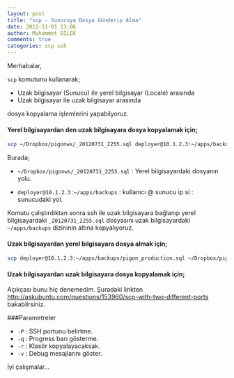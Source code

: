 ```yaml
---
layout: post
title: "scp - Sunucuya Dosya Gönderip Alma"
date: 2012-11-01 13:06
author: Muhammet DİLEK
comments: true
categories: scp ssh
---
```

Merhabalar,

`scp` komutunu kullanarak;

* Uzak bilgisayar (Sunucu) ile yerel bilgisayar (Locale) arasında 
* Uzak bilgisayar ile uzak bilgisayar arasında 

dosya kopyalama işlemlerini yapabilyoruz.
<!-- more -->

#### Yerel bilgisayardan den uzak bilgisayara dosya kopyalamak için;

```bash
scp ~/Dropbox/pigonws/_20120731_2255.sql deployer@10.1.2.3:~/apps/backups
```

Burada;

* `~/Dropbox/pigonws/_20120731_2255.sql` : Yerel bilgisayardaki dosyanın yolu.

* `deployer@10.1.2.3:~/apps/backups` : kullanıcı @ sunucu ip si : sunucudaki yol.

Komutu çalıştırdıktan sonra ssh ile uzak bilgisayara bağlanıp  yerel bilgisayardaki `_20120731_2255.sql` dosyasını uzak bilgisayardaki `~/apps/backups` dizininin altına kopyalıyoruz. 

#### Uzak bilgisayardan yerel bilgisayara dosya almak için;

```bash
scp deployer@10.1.2.3:~/apps/backups/pigon_production.sql ~/Dropbox/pigonws/
```

#### Uzak bilgisayardan uzak bilgisayara dosya kopyalamak için;

Açıkçası bunu hiç denemedim. Şuradaki linkten http://askubuntu.com/questions/153960/scp-with-two-different-ports bakabilrsiniz.

###Parametreler

* `-P` : SSH portunu belirtme.
* `-q` : Progress barı gösterme.
* `-r` : Klasör kopyalayacaksak.
* `-v` : Debug mesajlarını göster.

İyi çalışmalar...
